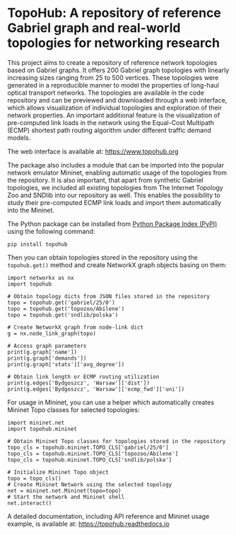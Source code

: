 # TopoHub: A repository of reference Gabriel graph and real-world topologies for networking research

This project aims to create a repository of reference network topologies based on Gabriel graphs. It offers 200 Gabriel graph topologies with linearly increasing sizes ranging from 25 to 500 vertices. These topologies were generated in a reproducible manner to model the properties of long-haul optical transport networks. The topologies are available in the code repository and can be previewed and downloaded through a web interface, which allows visualization of individual topologies and exploration of their network properties. An important additional feature is the visualization of pre-computed link loads in the network using the Equal-Cost Multipath (ECMP) shortest path routing algorithm under different traffic demand models.

The web interface is available at: https://www.topohub.org

The package also includes a module that can be imported into the popular network emulator Mininet, enabling automatic usage of the topologies from the repository. It is also important, that apart from synthetic Gabriel topologies, we included all existing topologies from The Internet Topology Zoo and SNDlib into our repository as well. This enables the possibility to study their pre-computed ECMP link loads and import them automatically into the Mininet.

The Python package can be installed from [Python Package Index (PyPI)](https://pypi.org/project/topohub/) using the following command:

    pip install topohub

Then you can obtain topologies stored in the repository using the `topohub.get()` method and create NetworkX graph objects basing on them:

    import networkx as nx
    import topohub

    # Obtain topology dicts from JSON files stored in the repository
    topo = topohub.get('gabriel/25/0')
    topo = topohub.get('topozoo/Abilene')
    topo = topohub.get('sndlib/polska')

    # Create NetworkX graph from node-link dict
    g = nx.node_link_graph(topo)

    # Access graph parameters
    print(g.graph['name'])
    print(g.graph['demands'])
    print(g.graph['stats']['avg_degree'])

    # Obtain link length or ECMP routing utilization
    print(g.edges['Bydgoszcz', 'Warsaw']['dist'])
    print(g.edges['Bydgoszcz', 'Warsaw']['ecmp_fwd']['uni'])

For usage in Mininet, you can use a helper which automatically creates Mininet Topo classes for selected topologies:

    import mininet.net
    import topohub.mininet

    # Obtain Mininet Topo classes for topologies stored in the repository
    topo_cls = topohub.mininet.TOPO_CLS['gabriel/25/0']
    topo_cls = topohub.mininet.TOPO_CLS['topozoo/Abilene']
    topo_cls = topohub.mininet.TOPO_CLS['sndlib/polska']

    # Initialize Mininet Topo object
    topo = topo_cls()
    # Create Mininet Network using the selected topology
    net = mininet.net.Mininet(topo=topo)
    # Start the network and Mininet shell
    net.interact()

A detailed documentation, including API reference and Mininet usage example, is available at: https://topohub.readthedocs.io
